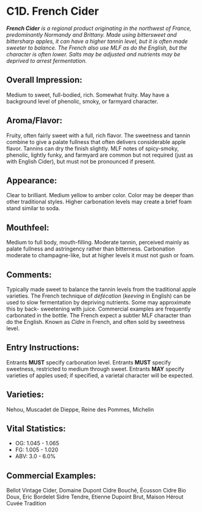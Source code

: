 # C1D. French Cider

_**French Cider** is a regional product originating in the northwest of France, predominantly Normandy and Brittany. Made using bittersweet and bittersharp apples, it can have a higher tannin level, but it is often made sweeter to balance. The French also use MLF as do the English, but the character is often lower. Salts may be adjusted and nutrients may be deprived to arrest fermentation._

## Overall Impression: 

Medium to sweet, full-bodied, rich. Somewhat fruity. May have a background level of phenolic, smoky, or farmyard character.

## Aroma/Flavor: 

Fruity, often fairly sweet with a full, rich flavor. The sweetness and tannin combine to give a palate fullness that often delivers considerable apple flavor. Tannins can dry the finish slightly. MLF notes of spicy-smoky, phenolic, lightly funky, and farmyard are common but not required (just as with English Cider), but must not be pronounced if present.

## Appearance: 

Clear to brilliant. Medium yellow to amber color. Color may be deeper than other traditional styles. Higher carbonation levels may create a brief foam stand similar to soda.

## Mouthfeel: 

Medium to full body, mouth-filling. Moderate tannin, perceived mainly as palate fullness and astringency rather than bitterness. Carbonation moderate to champagne-like, but at higher levels it must not gush or foam.

## Comments: 

Typically made sweet to balance the tannin levels from the traditional apple varieties. The French technique of _défécation_ (_keeving_ in English) can be used to slow fermentation by depriving nutrients. Some may approximate this by back- sweetening with juice. Commercial examples are frequently carbonated in the bottle. The French expect a subtler MLF character than do the English. Known as _Cidre_ in French, and often sold by sweetness level.

## Entry Instructions: 

Entrants **MUST** specify carbonation level. Entrants **MUST** specify sweetness, restricted to medium through sweet. Entrants **MAY** specify varieties of apples used; if specified, a varietal character will be expected.

## Varieties: 

Nehou, Muscadet de Dieppe, Reine des Pommes, Michelin

## Vital Statistics:	

- OG:	1.045 - 1.065
- FG:	1.005 - 1.020
- ABV:	3.0 - 6.0%

## Commercial Examples: 

Bellot Vintage Cider, Domaine Dupont Cidre Bouché, Écusson Cidre Bio Doux, Eric Bordelet Sidre Tendre, Etienne Dupoint Brut, Maison Hérout Cuvée Tradition

